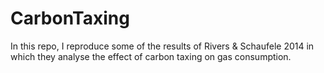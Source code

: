 # CarbonTaxing
In this repo, I reproduce some of the results of Rivers &amp; Schaufele 2014 in which they analyse the effect of carbon taxing on gas consumption.
